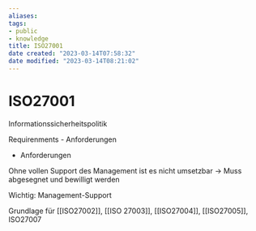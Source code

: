 ```yaml
---
aliases: 
tags:
- public
- knowledge
title: ISO27001
date created: "2023-03-14T07:58:32"
date modified: "2023-03-14T08:21:02"
---
```


# ISO27001

Informationssicherheitspolitik

Requirenments - Anforderungen
- Anforderungen

Ohne vollen Support des Management ist es nicht umsetzbar
-> Muss abgesegnet und bewilligt werden

Wichtig: Management-Support

Grundlage für [[ISO27002]], [[ISO 27003]], [[ISO27004]], [[ISO27005]], ISO27007


